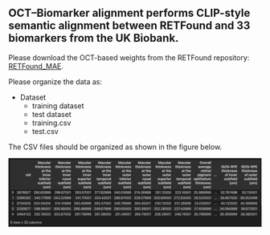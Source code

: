 OCT–Biomarker alignment performs CLIP-style semantic alignment between RETFound and 33 biomarkers from the UK Biobank.
---
Please download the OCT-based weights from the RETFound repository: [RETFound_MAE](https://github.com/rmaphoh/RETFound_MAE).

Please organize the data as:
- Dataset
  - training dataset
  - test dataset
  - training.csv
  - test.csv

The CSV files should be organized as shown in the figure below.

![Dataset layout](./data_architecture.png)



